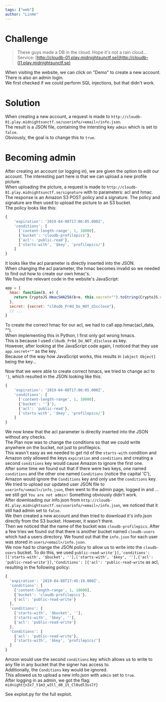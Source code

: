 ```yaml
---
tags: ["web"]
author: "LinHe"
---
```

# Challenge
> These guys made a DB in the cloud. Hope it's not a rain cloud...  
> Service: [http://cloudb-01.play.midnightsunctf.se](http://cloudb-01.play.midnightsunctf.se)

When visiting the website, we can click on "Demo" to create a new account. There is also an admin login.  
We first checked if we could perform SQL injections, but that didn't work.

# Solution
When creating a new account, a request is made to `http://cloudb-01.play.midnightsunctf.se/userinfo/<email>/info.json`.  
The result is a JSON file, containing the intersting key `admin` which is set to `false`.  
Obviously, the goal is to change this to `true`.  

# Becoming admin
After creating an account (or logging in), we are given the option to edit our account. The interesting part here is that we can upload a new profile picture.  
When uploading the picture, a request is made to `http://cloudb-01.play.midnightsunctf.se/signature` with to parameters: acl and hmac.  
The response is an Amazon S3 POST policy and a signature. The policy and signature are then used to upload the picture to an S3 bucket.  
The policy looks like this:
```JavaScript
{
    'expiration': '2019-04-08T17:06:05.000Z',
    'conditions': [
      ['content-length-range', 1, 10000],
      {'bucket': 'cloudb-profilepics'},
      {'acl': 'public-read'},
      ['starts-with', '$key', 'profilepics/']
    ]
}
```

It looks like the acl parameter is directly inserted into the JSON.  
When changing the acl parameter, the hmac becomes invalid so we needed to find out how to create our own hmac's.  
We found the relevant code in the website's JavaScript:
```JavaScript
app = {
  hmac: function(b, e) {
    return CryptoJS.HmacSHA256(b+e, this.secret+"").toString(CryptoJS.enc.Hex)
  },
  secret: {secret: "cl0udb_Pr0d_Do_NOT_d1sclose"},
  // ...
}
```
To create the correct hmac for our acl, we had to call app.hmac(acl_data, "").  
When implementing this in Python, I first only got wrong hmacs.  
This is because I used `cl0udb_Pr0d_Do_NOT_d1sclose` as key.  
However, after looking at the JavaScript code again, I noticed that they use `app.secret+""` as the key.  
Because of the way how JavaScript works, this results in `[object Object]` being the key...  

Now that we were able to create correct hmacs, we tried to change acl to `'}`, which resulted in the JSON looking like this:
```JavaScript
{
    'expiration': '2019-04-08T17:06:05.000Z',
    'conditions': [
      ['content-length-range', 1, 10000],
      {'bucket': ''}'},
      {'acl': 'public-read'},
      ['starts-with', '$key', 'profilepics/']
    ]
}
```
We now knew that the acl parameter is directly inserted into the JSON without any checks.  
The Plan now was to change the conditions so that we could write anywhere on the bucket, not just to profilepics.  
This wasn't easy as we needed to get rid of the `starts-with` condition and Amazon only allowed the keys `expiration` and `conditions` and creating a second `conditions` key would cause Amazon to ignore the first one.  
After some time we found out that if there were two keys, one named `conditions` and the other one named `Conditions` (notice the capital 'C'), Amazon would ignore the `Conditions` key and only use the `conditions` key.  
We tried to upload our updated user JSON file to `userinfo/<email>/info.json`, then went to the admin page, logged in and ... we still got `You are not admin!` Something obviously didn't work.  
After downloading our info.json from `http://cloudb-01.play.midnightsunctf.se/userinfo/<email>/info.json`, we noticed that it still had admin set to `false`.  
We then created a new account and then tried to download it's info.json directly from the S3 bucket. However, it wasn't there.  
Then we noticed that the name of the bucket was `cloudb-profilepics`. After a few tries we found out that there is another bucket named `cloudb-users` which had a users directory. We found out that the `info.json` for each user was stored in `users/<email>/info.json`.  
We now had to change the JSON policy to allow us to write into the `cloudb-users` bucket. To do this, we used `public-read-write'}],'conditions': [['starts-with', '$bucket', ''],['starts-with', '$key', ''],{'acl': 'public-read-write'}],'Conditions': [{'acl': 'public-read-write` as acl, resulting in the following policy:
```JavaScript
{
  'expiration': '2019-04-08T17:45:19.000Z',
  'conditions': [
    ['content-length-range', 1, 10000],
    {'bucket': 'cloudb-profilepics'},
    {'acl': 'public-read-write'}
  ],
  'conditions': [
    ['starts-with', '$bucket', ''],
    ['starts-with', '$key', ''],
    {'acl': 'public-read-write'}
  ],
  'Conditions': [
    {'acl': 'public-read-write'},
    ['starts-with', '$key', 'profilepics/']
  ]
}
```
Amzon would use the second `conditions` key which allows us to write to any file in any bucket that the signer has access to.  
Additionally, the `Conditions` key would be ignored.  
This allowed us to upload a new info.json with `admin` set to `true`.  
After logging in as admin, we got the flag: `midnight{n3x7_t1m3_w3ll_d0_1t_Cl0udl3sslY}`

See exploit.py for the full exploit.
